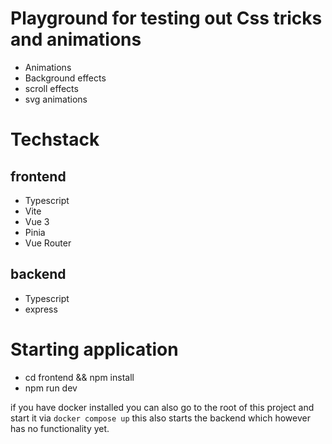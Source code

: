 # Playground for testing out Css tricks and animations

-   Animations
-   Background effects
-   scroll effects
-   svg animations

# Techstack

## frontend

-   Typescript
-   Vite
-   Vue 3
-   Pinia
-   Vue Router

## backend

-   Typescript
-   express

# Starting application

-   cd frontend && npm install
-   npm run dev

if you have docker installed you can also go to the root of this project and start it via `docker compose up`
this also starts the backend which however has no functionality yet.
